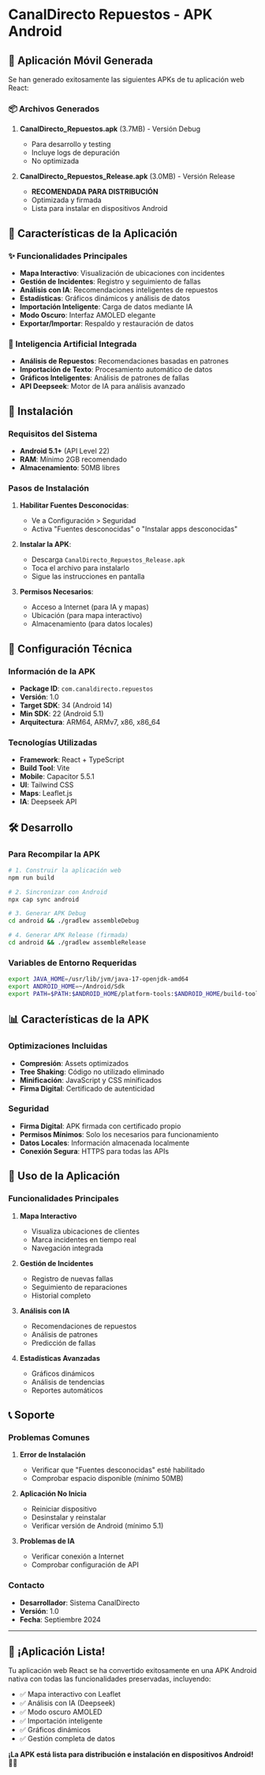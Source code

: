 # CanalDirecto Repuestos - APK Android

## 📱 Aplicación Móvil Generada

Se han generado exitosamente las siguientes APKs de tu aplicación web React:

### 📦 Archivos Generados

1. **CanalDirecto_Repuestos.apk** (3.7MB) - Versión Debug
   - Para desarrollo y testing
   - Incluye logs de depuración
   - No optimizada

2. **CanalDirecto_Repuestos_Release.apk** (3.0MB) - Versión Release
   - **RECOMENDADA PARA DISTRIBUCIÓN**
   - Optimizada y firmada
   - Lista para instalar en dispositivos Android

## 🚀 Características de la Aplicación

### ✨ Funcionalidades Principales
- **Mapa Interactivo**: Visualización de ubicaciones con incidentes
- **Gestión de Incidentes**: Registro y seguimiento de fallas
- **Análisis con IA**: Recomendaciones inteligentes de repuestos
- **Estadísticas**: Gráficos dinámicos y análisis de datos
- **Importación Inteligente**: Carga de datos mediante IA
- **Modo Oscuro**: Interfaz AMOLED elegante
- **Exportar/Importar**: Respaldo y restauración de datos

### 🧠 Inteligencia Artificial Integrada
- **Análisis de Repuestos**: Recomendaciones basadas en patrones
- **Importación de Texto**: Procesamiento automático de datos
- **Gráficos Inteligentes**: Análisis de patrones de fallas
- **API Deepseek**: Motor de IA para análisis avanzado

## 📲 Instalación

### Requisitos del Sistema
- **Android 5.1+** (API Level 22)
- **RAM**: Mínimo 2GB recomendado
- **Almacenamiento**: 50MB libres

### Pasos de Instalación

1. **Habilitar Fuentes Desconocidas**:
   - Ve a Configuración > Seguridad
   - Activa "Fuentes desconocidas" o "Instalar apps desconocidas"

2. **Instalar la APK**:
   - Descarga `CanalDirecto_Repuestos_Release.apk`
   - Toca el archivo para instalarlo
   - Sigue las instrucciones en pantalla

3. **Permisos Necesarios**:
   - Acceso a Internet (para IA y mapas)
   - Ubicación (para mapa interactivo)
   - Almacenamiento (para datos locales)

## 🔧 Configuración Técnica

### Información de la APK
- **Package ID**: `com.canaldirecto.repuestos`
- **Versión**: 1.0
- **Target SDK**: 34 (Android 14)
- **Min SDK**: 22 (Android 5.1)
- **Arquitectura**: ARM64, ARMv7, x86, x86_64

### Tecnologías Utilizadas
- **Framework**: React + TypeScript
- **Build Tool**: Vite
- **Mobile**: Capacitor 5.5.1
- **UI**: Tailwind CSS
- **Maps**: Leaflet.js
- **IA**: Deepseek API

## 🛠️ Desarrollo

### Para Recompilar la APK

```bash
# 1. Construir la aplicación web
npm run build

# 2. Sincronizar con Android
npx cap sync android

# 3. Generar APK Debug
cd android && ./gradlew assembleDebug

# 4. Generar APK Release (firmada)
cd android && ./gradlew assembleRelease
```

### Variables de Entorno Requeridas
```bash
export JAVA_HOME=/usr/lib/jvm/java-17-openjdk-amd64
export ANDROID_HOME=~/Android/Sdk
export PATH=$PATH:$ANDROID_HOME/platform-tools:$ANDROID_HOME/build-tools
```

## 📊 Características de la APK

### Optimizaciones Incluidas
- **Compresión**: Assets optimizados
- **Tree Shaking**: Código no utilizado eliminado
- **Minificación**: JavaScript y CSS minificados
- **Firma Digital**: Certificado de autenticidad

### Seguridad
- **Firma Digital**: APK firmada con certificado propio
- **Permisos Mínimos**: Solo los necesarios para funcionamiento
- **Datos Locales**: Información almacenada localmente
- **Conexión Segura**: HTTPS para todas las APIs

## 🎯 Uso de la Aplicación

### Funcionalidades Principales

1. **Mapa Interactivo**
   - Visualiza ubicaciones de clientes
   - Marca incidentes en tiempo real
   - Navegación integrada

2. **Gestión de Incidentes**
   - Registro de nuevas fallas
   - Seguimiento de reparaciones
   - Historial completo

3. **Análisis con IA**
   - Recomendaciones de repuestos
   - Análisis de patrones
   - Predicción de fallas

4. **Estadísticas Avanzadas**
   - Gráficos dinámicos
   - Análisis de tendencias
   - Reportes automáticos

## 📞 Soporte

### Problemas Comunes

1. **Error de Instalación**
   - Verificar que "Fuentes desconocidas" esté habilitado
   - Comprobar espacio disponible (mínimo 50MB)

2. **Aplicación No Inicia**
   - Reiniciar dispositivo
   - Desinstalar y reinstalar
   - Verificar versión de Android (mínimo 5.1)

3. **Problemas de IA**
   - Verificar conexión a Internet
   - Comprobar configuración de API

### Contacto
- **Desarrollador**: Sistema CanalDirecto
- **Versión**: 1.0
- **Fecha**: Septiembre 2024

---

## 🎉 ¡Aplicación Lista!

Tu aplicación web React se ha convertido exitosamente en una APK Android nativa con todas las funcionalidades preservadas, incluyendo:

- ✅ Mapa interactivo con Leaflet
- ✅ Análisis con IA (Deepseek)
- ✅ Modo oscuro AMOLED
- ✅ Importación inteligente
- ✅ Gráficos dinámicos
- ✅ Gestión completa de datos

**¡La APK está lista para distribución e instalación en dispositivos Android!** 🚀📱
